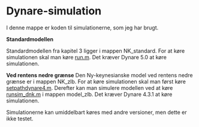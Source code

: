 # Dynare-simulation

I denne mappe er koden til simulationerne, som jeg har brugt.

**Standardmodellen**

Standardmodellen fra kapitel 3 ligger i mappen NK_standard. For at køre simulationen skal man køre [run.m](run.m).
Det kræver Dynare 5.0 at køre simulationen.

**Ved rentens nedre grænse**
Den Ny-keynesianske model ved rentens nedre grænse er i mappen NK_zlb. For at køre simulationen skal man først køre [setpathdynare4.m](setpathdynare4.m). Derefter kan man simulere modellen ved at køre [runsim_dnk.m](runsim_dnk.m) i mappen model_zlb.
Det kræver Dynare 4.3.1 at køre simulationen.

Simulationerne kan umiddelbart køres med andre versioner, men dette er ikke testet.
